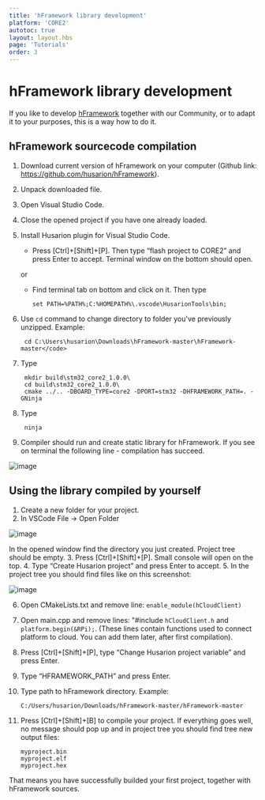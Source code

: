 ```yaml
---
title: 'hFramework library development'
platform: 'CORE2'
autotoc: true
layout: layout.hbs
page: 'Tutorials'
order: 3
---
```


# hFramework library development #

If you like to develop [hFramework](https://github.com/husarion/hFramework) together with our Community, or to adapt it to your purposes, this is a way how to do it.

## hFramework sourcecode compilation ##

 1. Download current version of hFramework on your computer (Github link: https://github.com/husarion/hFramework). 
 2. Unpack downloaded file.
 3. Open Visual Studio Code.
 4. Close the opened project if you have one already loaded.
 5. Install Husarion plugin for Visual Studio Code. 
 	
	* Press [Ctrl]+[Shift]+[P]. Then type “flash project to CORE2” and press Enter to accept. Terminal window on the bottom should open.

	or

	* Find terminal tab on bottom and click on it. Then type 

		`set PATH=%PATH%;C:%HOMEPATH%\.vscode\HusarionTools\bin;`

6. Use `cd` command to change directory to folder you've previously unzipped. Example:

		cd C:\Users\husarion\Downloads\hFramework-master\hFramework-master</code>

7. Type

		mkdir build\stm32_core2_1.0.0\
		cd build\stm32_core2_1.0.0\
		cmake ../.. -DBOARD_TYPE=core2 -DPORT=stm32 -DHFRAMEWORK_PATH=. -GNinja

8. Type

		ninja
		
9. Compiler should run and create static library for hFramework.
If you see on terminal the following line - compilation has succeed.

![image](/assets/img/howToStart/lib_p9.png)

## Using the library compiled by yourself ##
     
1. Create a new folder for your project.
2. In VSCode File -> Open Folder

![image](/assets/img/howToStart/com_p2.png)

In the opened window find the directory you just created. Project tree should be empty.
3. Press [Ctrl]+[Shift]+[P]. Small console will open on the top.
4. Type “Create Husarion project” and press Enter to accept.
5. In the project tree you should find files like on this screenshot:

![image](/assets/img/howToStart/com_p5.png)

6. Open CMakeLists.txt and remove line: <code>enable_module(hCloudClient)</code>
7. Open main.cpp and remove lines: "#include <code>hCloudClient.h</code> and <code>platform.begin(&RPi);</code>.
(These lines contain functions used to connect platform to cloud. You can add them later, after first compilation).
8. Press [Ctrl]+[Shift]+[P], type “Change Husarion project variable” and press Enter.
9. Type “HFRAMEWORK_PATH” and press Enter.
10. Type path to hFramework directory. Example:

		C:/Users/husarion/Downloads/hFramework-master/hFramework-master

11. Press [Ctrl]+[Shift]+[B] to compile your project. If everything goes well, no message should pop up and in project tree you should find tree new output files:

		myproject.bin
		myproject.elf
		myproject.hex
	
That means you have successfully builded your first project, together with hFramework sources.
